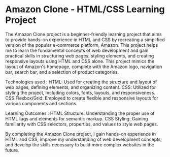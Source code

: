 # Amazon Clone - HTML/CSS Learning Project

The Amazon Clone project is a beginner-friendly learning project that aims to provide hands-on experience in HTML and CSS by recreating a simplified version of the popular e-commerce platform, Amazon. This project helps me to learn the fundamental concepts of web development and gain practical skills in structuring web pages, styling elements, and creating responsive layouts using HTML and CSS alone.
This project mimics the layout of Amazon's homepage, complete with the Amazon logo, navigation bar, search bar, and a selection of product categories.

Technologies used :
HTML: Used for creating the structure and layout of web pages, defining elements, and organizing content.
CSS: Utilized for styling the project, including colors, fonts, layouts, and responsiveness.
CSS Flexbox/Grid: Employed to create flexible and responsive layouts for various components and sections.

Learning Outcomes :
HTML Structure: Understanding the proper use of HTML tags and elements for semantic markup.
CSS Styling: Gaining familiarity with CSS selectors, properties, and values to style web pages.

By completing the Amazon Clone project, I gain hands-on experience in HTML and CSS, improve my understanding of web development concepts, and develop the skills necessary to build more complex websites in the future.
